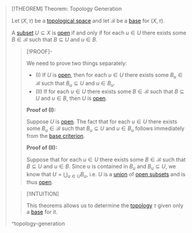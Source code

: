 >[!THEOREM] Theorem: Topology Generation
>
>Let $(X, \tau)$ be a [topological space](../Topological%20Space.md) and let $\mathcal{B}$ be a [base](Base%20for%20a%20Topological%20Space.md) for $(X, \tau)$.
>
>A [subset](../../../Set%20Theory/Subset.md) $U \subseteq X$ is [open](../Topologies/Open%20Subset.md) if and only if for each $u \in U$ there exists some $B \in \mathcal{B}$ such that $B \subseteq U$ and $u \in B$.
>
>>[!PROOF]-
>>
>>We need to prove two things separately:
>>- (I) If $U$ is [open](../Topologies/Open%20Subset.md), then for each $u \in U$ there exists some $B_u \in \mathcal{B}$ such that $B_u \subseteq U$ and $u \in B_u$.
>>- (II) If for each $u \in U$ there exists some $B \in \mathcal{B}$ such that $B \subseteq U$ and $u \in B$, then $U$ is [open](../Topologies/Open%20Subset.md).
>>
>>**Proof of (I):**
>>
>>Suppose $U$ is [open](../Topologies/Open%20Subset.md). The fact that for each $u \in U$ there exists some $B_u \in \mathcal{B}$ such that $B_u \subseteq U$ and $u \in B_u$ follows immediately from the [base criterion](Base%20for%20a%20Topological%20Space.md).
>>
>>**Proof of (II):**
>>
>>Suppose that for each $u \in U$ there exists some $B \in \mathcal{B}$ such that $B \subseteq U$ and $u \in B$. Since $u$ is contained in $B_u$ and $B_u \subseteq U$, we know that $U = \bigcup_{u \in U} B_u$, i.e. $U$ is a [union](../../../Set%20Theory/Operations%20with%20Sets/Union.md) of [open subsets](../Topologies/Open%20Subset.md) and is thus [open](../Topologies/Open%20Subset.md).
>>
>
>>[!INTUITION]
>>
>>This theorems allows us to determine the [topology](../Topologies/Topology.md) $\tau$ given only a [base](Base%20for%20a%20Topological%20Space.md) for it.
>>
>
>^topology-generation
>
